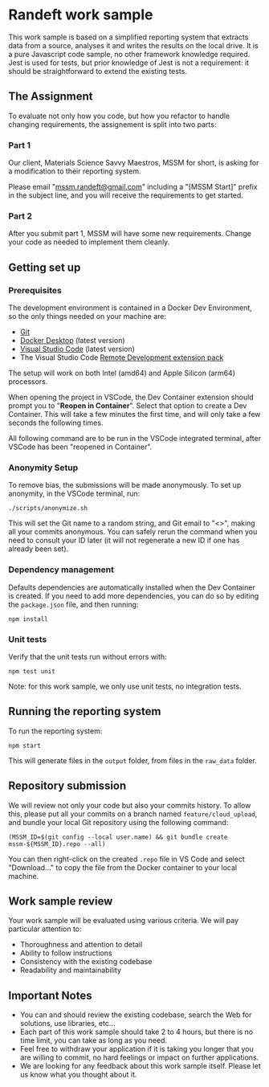 # Randeft work sample

This work sample is based on a simplified reporting system that extracts data from a source, analyses it and writes the results on the local drive. It is a pure Javascript code sample, no other framework knowledge required. Jest is used for tests, but prior knowledge of Jest is not a requirement: it should be straightforward to extend the existing tests.

## The Assignment

To evaluate not only how you code, but how you refactor to handle changing requirements, the assignement is split into two parts:

### Part 1

Our client, Materials Science Savvy Maestros, MSSM for short, is asking for a modification to their reporting system.

Please email "mssm.randeft@gmail.com" including a "[MSSM Start]" prefix in the subject line, and you will receive the requirements to get started.

### Part 2

After you submit part 1, MSSM will have some new requirements. Change your code as needed to implement them cleanly.

## Getting set up

### Prerequisites

The development environment is contained in a Docker Dev Environment, so the only things needed on your machine are:

- [Git](https://git-scm.com/)
- [Docker Desktop](https://docs.docker.com/desktop/release-notes/) (latest version)
- [Visual Studio Code](https://code.visualstudio.com/) (latest version)
- The Visual Studio Code [Remote Development extension pack](https://marketplace.visualstudio.com/items?itemName=ms-vscode-remote.vscode-remote-extensionpack)

The setup will work on both Intel (amd64) and Apple Silicon (arm64) processors.

When opening the project in VSCode, the Dev Container extension should
prompt you to "**Reopen in Container**". Select that option to create
a Dev Container. This will take a few minutes the first time, and will
only take a few seconds the following times.

All following command are to be run in the VSCode integrated terminal,
after VSCode has been "reopened in Container".

### Anonymity Setup

To remove bias, the submissions will be made anonymously. To set up anonymity, in the VSCode terminal, run:

    ./scripts/anonymize.sh

This will set the Git name to a random string, and Git email to "<>", making all your commits anonymous. You can safely rerun the command when you need to consult your ID later (it will not regenerate a new ID if one has already been set).

### Dependency management

Defaults dependencies are automatically installed when the Dev Container is created. If you need to add more dependencies, you can do so by editing the `package.json` file, and then running:

    npm install

### Unit tests

Verify that the unit tests run without errors with:

    npm test unit

Note: for this work sample, we only use unit tests, no integration tests.

## Running the reporting system

To run the reporting system:

    npm start

This will generate files in the `output` folder, from files in the `raw_data` folder.

## Repository submission

We will review not only your code but also your commits history. To allow this, please put all your commits on a branch named `feature/cloud_upload`, and bundle your local Git repository using the following command:

    (MSSM_ID=$(git config --local user.name) && git bundle create mssm-${MSSM_ID}.repo --all)

You can then right-click on the created `.repo` file in VS Code and select "Download..." to copy the file from the Docker container to your local machine.

## Work sample review

Your work sample will be evaluated using various criteria. We will pay particular attention to:

- Thoroughness and attention to detail
- Ability to follow instructions
- Consistency with the existing codebase
- Readability and maintainability

## Important Notes

- You can and should review the existing codebase, search the Web for solutions, use libraries, etc...
- Each part of this work sample should take 2 to 4 hours, but there is no time limit, you can take as long as you need.
- Feel free to withdraw your application if it is taking you longer that you are willing to commit, no hard feelings or impact on further applications.
- We are looking for any feedback about this work sample itself. Please let us know what you thought about it.
